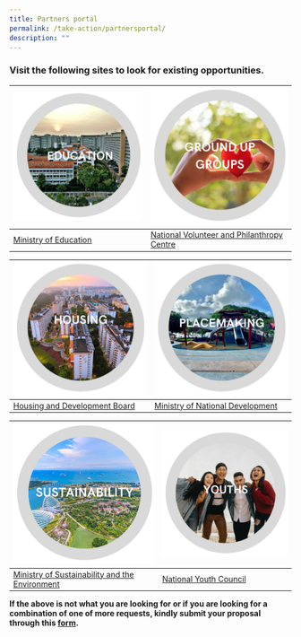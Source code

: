 ```yaml
---
title: Partners portal
permalink: /take-action/partnersportal/
description: ""
---
```

### Visit the following sites to look for existing opportunities. 



| ![](/images/education%20111.jpg) | ![](/images/nvpc%2011.jpg) |
| -------- | -------- |
| [Ministry of Education](https://moe.gov.sg)     | [National Volunteer and Philanthropy Centre](https://cityofgood.sg)      |

| ![](/images/housing.jpg) |![](/images/placemaking.jpg)|
| -------- | -------- |
| [Housing and Development Board](https://hdb.gov.sg)     |[Ministry of National Development](https://mse.gov.sg)       |

| ![](/images/sustainability%20111.jpg) |![](/images/youths111.jpg)|
| -------- | -------- |
| [Ministry of Sustainability and the Environment](https://mse.gov.sg)     | [National Youth Council](https://nyc.gov.sg)      |

**If the above is not what you are looking for or if you are looking for a combination of one of more requests, kindly submit your proposal through this [form](https://go.gov.sg/takeactiontoday).**